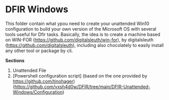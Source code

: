 # DFIR Windows
This folder contain what ypou need to create your unattended Win10 configuration to build your own version of the Microsoft OS with several tools useful for Dfir tasks.
Basically, the idea is to create a machine based on WIN-FOR (https://github.com/digitalsleuth/win-for), by digitalsleuth (https://github.com/digitalsleuth), including also
chocolately to easily install any other tool or package by cli. 

**Sections**

1. Unattended File
2. [Powershell configuration script] (based on the one provided by https://github.com/tinohager) (https://github.com/vxsh4d0w/DFIR/tree/main/DFIR-Unattended-Windows/Configuration)

